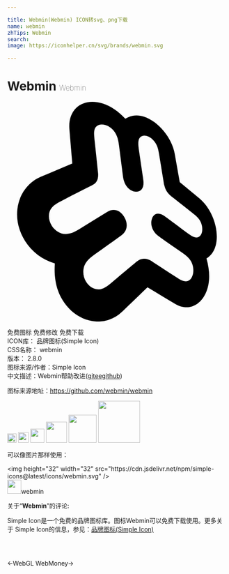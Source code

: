 ```yaml
---

title: Webmin(Webmin) ICON转svg、png下载
name: webmin
zhTips: Webmin
search: 
image: https://iconhelper.cn/svg/brands/webmin.svg

---
```


# Webmin  <small style="font-size: 60%;font-weight: 100">Webmin</small>

<div id="svg" class="svg-wrap">
<svg role="img" xmlns="http://www.w3.org/2000/svg" viewBox="0 0 24 24"><title>Webmin icon</title><path d="M9.3 0C7.75.006 6.64 1.157 6.798 3.006c.102 1.227.209 2.473.313 3.729-1.08.455-2.218.934-3.428 1.446-1.255.536-2.123 1.609-2.457 2.885-.34 1.3-.135 2.808.723 4.143.763 1.195 1.856 2.006 3.255 2.445-.08 1.092.03 2.08.34 2.955.138.389.316.755.533 1.098.798 1.269 1.978 2.029 3.183 2.235a3.783 3.783 0 0 0 3.294-.998c.98-.945 1.907-1.838 2.79-2.684 1.047.63 2.056 1.235 3.038 1.827 1.604.957 3.243-.084 3.63-2.115.162-.847.09-1.792-.21-2.862.57-.351.925-.901 1.066-1.671.305-1.634-.503-3.782-1.827-4.88-.702-.582-1.427-1.177-2.164-1.783l-.005-.023c-.186-1.05-.367-2.08-.548-3.09-.306-1.724-1.799-3.538-3.374-4.04-.722-.23-1.393-.158-2.035.225-.779-.824-1.593-1.38-2.48-1.664A3.682 3.682 0 0 0 9.301 0zm1.019 2.479c.12-.003.25.012.381.048.467.125.912.49 1.155.932.198.368.29.67.37 1.298l.404 3.143c.013.099.027.195.038.293.115.889.644 1.528 1.33 1.619.659.087 1.01-.43.89-1.26a12.25 12.25 0 0 0-.038-.278l-.442-3.005c-.063-.425-.084-.75-.05-.96.052-.465.422-.707.896-.579.479.131.927.572 1.134 1.097.106.266.154.473.236.964.157.941.312 1.89.472 2.868.013.087.028.174.039.267.019.09.045.169.068.25l.002.014.001.002.023.084v-.002c0-.004 0-.007-.002-.01l.003.007v.003c.099.374.344.746.706 1.03.065.052.139.103.205.16.73.573 1.442 1.14 2.141 1.686.421.33.573.484.74.717.269.38.382.934.287 1.359-.087.393-.341.627-.658.59-.26-.031-.48-.137-.924-.465-.734-.55-1.484-1.112-2.26-1.684-.068-.048-.144-.1-.213-.152-.646-.476-1.208-.385-1.424.265-.222.666.09 1.449.754 1.914.072.05.153.107.223.158.81.567 1.605 1.12 2.38 1.66.329.229.573.444.735.638.357.409.527 1.08.404 1.642-.132.593-.514.902-.978.796-.235-.05-.411-.144-.832-.417-.817-.53-1.657-1.079-2.523-1.637-.08-.05-.16-.104-.237-.16-.273-.166-.537-.242-.768-.233h-.002c-.26-.017-.531.078-.792.286-.072.06-.146.117-.213.18-.809.666-1.647 1.375-2.535 2.122-.48.4-.696.557-1.017.67-.645.246-1.358-.03-1.804-.739-.421-.692-.404-1.589.032-2.154.185-.252.498-.54.93-.846.94-.672 1.83-1.305 2.676-1.912.077-.052.152-.104.228-.159.641-.455.764-1.26.312-2.011-.44-.75-1.17-.976-1.86-.559a5.307 5.307 0 0 0-.235.146c-.895.549-1.834 1.128-2.824 1.739-.638.384-.976.509-1.452.531-.59.03-1.205-.332-1.564-.904-.407-.636-.421-1.427-.03-1.918.22-.288.455-.463 1.13-.809 1.043-.54 2.045-1.048 2.995-1.525.082-.05.163-.084.247-.125.058-.029.112-.063.159-.097.425-.188.632-.657.566-1.293-.012-.107-.02-.21-.037-.312a375.257 375.257 0 0 0-.351-3.316c-.07-.66-.063-.892.021-1.154.1-.313.39-.493.752-.503zM7.11 6.736l.002.026a.022.022 0 0 1-.003-.005v-.018l.001-.002zm.004.043l.006.087c-.003-.026-.005-.051-.01-.08 0-.003.003-.005.004-.008zm.01.136l.003.025h-.002v-.015c0-.003.002-.005 0-.008v-.001zm.005.04v.012c-.001-.003-.003-.005-.003-.008.002 0 .002-.002.003-.004zm10.1 2.322l.002.012c0 .002 0 .004.003.007l-.006-.018zm.005.019c.005.015.008.034.013.05l-.01-.044a.011.011 0 0 1-.003-.007z"/></svg>
</div>
<detail full-name='webmin'></detail>

<div class="detail-page">
<p>
<span><span class="badge-success badge">免费图标</span> <span class="badge-success badge">免费修改</span>  <span class="badge-success badge">免费下载</span> </span>
<br/>
<span>
ICON库：
<span class="badge-secondary badge">品牌图标(Simple Icon)</span> 
</span>
<br/>
<span>
CSS名称：
<span class="badge-secondary badge">webmin</span> 
</span>

<br/>
<span>
版本：
<span class="badge-secondary badge">2.8.0</span> 
</span>
<br/>
<span>图标来源/作者：<span class="badge-light badge">Simple Icon</span></span> 
<br/>
<span class="zh-detail">中文描述：<span class="badge-primary badge">Webmin</span><span class="help-link"><span>帮助改进</span>(<a href="https://gitee.com/liuwave/icon-helper/edit/master/json/brands/webmin.json" target="_blank" rel="noopener noreferrer">gitee</a><a href="https://github.com/liuwave/icon-helper/edit/master/json/brands/webmin.json" target="_blank" rel="noopener noreferrer">github</a></span>)</span><br/>
</p>
</div><div class="description description alert alert-light"><p>图标来源地址：<a href="https://github.com/webmin/webmin" target="_blank" rel="noopener noreferrer">https://github.com/webmin/webmin</a></p></div>
<div class="alert alert-dark">
<img height="21" width="21" src="https://cdn.jsdelivr.net/npm/simple-icons@latest/icons/webmin.svg" />
<img height="24" width="24" src="https://cdn.jsdelivr.net/npm/simple-icons@latest/icons/webmin.svg" />
<img height="32" width="32" src="https://cdn.jsdelivr.net/npm/simple-icons@latest/icons/webmin.svg" />
<img height="48" width="48" src="https://cdn.jsdelivr.net/npm/simple-icons@latest/icons/webmin.svg" />
<img height="64" width="64" src="https://cdn.jsdelivr.net/npm/simple-icons@latest/icons/webmin.svg" />
<img height="96" width="96" src="https://cdn.jsdelivr.net/npm/simple-icons@latest/icons/webmin.svg" />

</div>
<div>
  <p>可以像图片那样使用：    
  </p>
  <div class="alert alert-primary" style="font-size: 14px">
    &lt;img height="32" width="32" src="https://cdn.jsdelivr.net/npm/simple-icons@latest/icons/webmin.svg" /&gt;
    <copy-btn content='<img height="32" width="32" src="https://cdn.jsdelivr.net/npm/simple-icons@latest/icons/webmin.svg" />'></copy-btn>
  </div>
  <div class="alert alert-secondary">
    <img height="32" width="32" src="https://cdn.jsdelivr.net/npm/simple-icons@latest/icons/webmin.svg" />webmin
    <copy-btn content="webmin" btn-title="复制图标名称"></copy-btn>
  </div>
</div>
<div class="icon-detail__container">
<p>关于“<b>Webmin</b>”的评论:</p>
</div>
<Vssue title="关于“Webmin”的评论" />
<div><p>Simple Icon是一个免费的品牌图标库。图标Webmin可以免费下载使用。更多关于  Simple Icon的信息，参见：<a target="_blank" href="https://iconhelper.cn/brands.html">品牌图标(Simple Icon)</a>
</p></div>


<div style="padding:2rem 0 " class="page-nav"><p class="inner"><span class="prev">←<router-link to="/icon/webgl.html">WebGL</router-link></span> <span class="next"><router-link to="/icon/webmoney.html">WebMoney</router-link>→</span></p></div>
